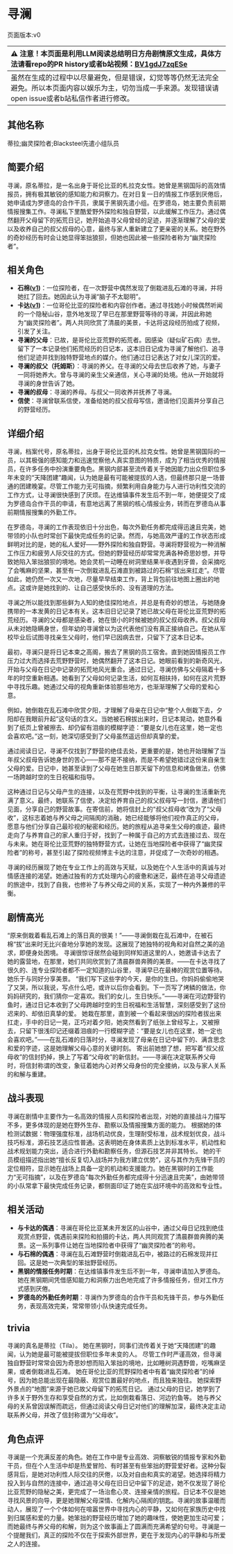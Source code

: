 # 寻澜
页面版本:v0
 

| :warning: 注意！本页面是利用LLM阅读总结明日方舟剧情原文生成，具体方法请看repo的PR history或者b站视频：[BV1gdJ7zqESe](https://www.bilibili.com/video/BV1gdJ7zqESe/)         |
|:----------------------------|
| 虽然在生成的过程中以尽量避免，但是错误，幻觉等等仍然无法完全避免。所以本页面内容以娱乐为主，切勿当成一手来源。发现错误请open issue或者b站私信作者进行修改。|



## 其他名称
蒂拉;幽灵探险者;Blacksteel先遣小组队员
## 简要介绍
寻澜，原名蒂拉，是一名出身于哥伦比亚的札拉克女性。她曾是黑钢国际的高效情报员，拥有极其敏锐的感知能力和洞察力。在对日复一日的情报工作感到厌倦后，她申请成为罗德岛的合作干员，隶属于黑钢先遣小组。在罗德岛，她主要负责前期情报搜集工作。寻澜私下里酷爱野外探险和独自野营，以此缓解工作压力。通过偶然翻开父母留下的拓荒日记，她开始追寻父母曾经的足迹，并逐渐理解了父母的爱以及收养自己的叔父叔母的心意，最终与家人重新建立了更亲密的关系。她在野外的奇妙经历有时会让她显得笨拙狼狈，但她也因此被一些探险者称为“幽灵探险者”。
## 相关角色
-   **石棉([v1](char_378_asbest.md))**：一位探险者，在一次野营中偶然发现了倒栽进乱石滩的寻澜，并将她扛了回去。她因此认为寻澜“脑子不太聪明”。
-   **卡达([v1](char_328_cammou.md))**：一位哥伦比亚的探险者和内容创作者。通过寻找她小时候偶然听闻的一个隐秘山谷，意外地发现了早已在那里野营等待的寻澜，并因此称她为“幽灵探险者”。两人共同欣赏了清晨的美景，卡达将这段经历拍成了视频，引发了关注。
-   **寻澜的父母**：已故，是哥伦比亚荒野的拓荒者。因感染（疑似矿石病）去世。留下了一本记录他们拓荒经历的日记本，这本旧日记成为寻澜了解他们、追寻他们足迹并找到独特野营地点的媒介。他们通过日记表达了对女儿深沉的爱。
-   **寻澜的叔父（托姆斯）**：寻澜的养父。在寻澜的父母去世后收养了她，与妻子一同将她养大。曾与寻澜的亲生父亲通信，关心寻澜的处境。他从一开始就将寻澜的身世告诉了她。
-   **寻澜的叔母**：寻澜的养母。与叔父一同收养并抚养了寻澜。
-   **信使**：寻澜曾联系信使，准备给她的叔父叔母写信，邀请他们见面并分享自己的野营经历。
## 详细介绍
寻澜，档案代号，原名蒂拉，出身于哥伦比亚的札拉克女性。她曾是黑钢国际的一员，以其极强的感知能力和迅速觉察他人真实意图的特质，成为了相当优秀的情报员，在许多任务中扮演重要角色。黑钢内部甚至流传着关于她因能力出众但职位多年未变的“天降团建”趣闻，认为她是最有可能被提拔的人选，但最终那只是一场普通的团建晚宴。尽管工作能力无可指摘，频繁利用自身能力与人进行功利性交流的工作方式，让寻澜很快感到了厌烦。在达维镇事件发生后不到一年，她便提交了成为罗德岛合作干员的申请，有意地远离了黑钢的核心情报业务，转而在罗德岛从事前期情报搜集的外勤工作。

在罗德岛，寻澜的工作表现依旧十分出色，每次外勤任务都完成得迅速且完美，她带领的小队也时常创下最快完成任务的记录。然而，与她高效严谨的工作状态形成鲜明对比的是，她的私人爱好——野外探险和独自野营。寻澜将野营视为一种消解工作压力和疲劳人际交往的方式。但她的野营经历却常常充满各种奇思妙想，并导致她陷入笨拙狼狈的境地。她会灵机一动睡在树洞里结果半夜遇到牙兽，会采摘吃了会嘴麻的坚果，甚至有一次倒栽进乱石滩直到被路过的石棉“拔出来扛走”。尽管如此，她仍然一次又一次地，尽量早早结束工作，背上背包前往地图上圈出的地点。这或许是她找到的、让自己感受快乐的、没有道理的方法。

寻澜之所以能找到那些鲜为人知的绝佳探险地点，并总是有奇妙的想法，与她随身携带的一本发黄的日记本有关。这本旧日记记录了她已故父母在哥伦比亚荒野的拓荒经历。寻澜的父母都是感染者，她在很小的时候被她的叔父叔母收养。叔父叔母从未对她隐瞒身世，但年幼的寻澜曾以为这代表他们没有真正接纳自己。在她从军校毕业后试图寻找亲生父母时，他们早已因病去世，只留下了这本日记本。

最初，寻澜只是将日记本束之高阁，搬去了黑钢的员工宿舍。直到她因情报员工作压力过大而选择去荒野野营时，她偶然翻开了这本日记。她眼前看到的新奇风光，开始与父母在日记中记录的拓荒地风光重合。通过日记，寻澜仿佛与父母隔着十多年的时空重新相遇。她看到了父母如何记录生活，如何互相扶持，如何在这片荒野中寻找乐趣。她通过父母的视角重新体验那些地方，也渐渐理解了父母的爱和心意。

例如，她倒栽在乱石滩中欣赏夕阳，才理解了母亲在日记中“整个人倒栽下去，夕阳却在我眼前升起”这句话的含义。当她被石棉拔出来时，日记本晃动，她意外看到了纸页上曾被擦去、却仍留有泪痕的模糊字迹：“要是女儿也在这里，她一定也会喜欢吧。”这一刻，她深切感受到了父母虽然遥远但却真挚的爱。

通过阅读日记，寻澜不仅找到了野营的绝佳去处，更重要的是，她也开始理解了当年叔父叔母告诉她身世的苦心——那不是不接纳，而是不希望她错过这份来自亲生父母的爱。日记中，她甚至读到了父母在她生日那天留下的信息和烤鱼做法，仿佛一场跨越时空的生日祝福和指导。

这种通过日记与父母产生的连接，以及在荒野中找到的平衡，让寻澜的生活重新充满了意义。最终，她联系了信使，决定给养育自己的叔父叔母写一封信，邀请他们见面，分享自己的野营故事。在寄信前，她将信封上的“叔父叔母收”改为了“父母收”，这标志着她与养父母之间隔阂的消融，她已经能够将他们视作真正的父母，愿意与他们分享自己最珍视的秘密和经历。她的旅程从追寻亲生父母的痕迹，最终走向了与养育自己的家人重归于好，找到了一种属于自己的方式去连接过去、现在与未来。她在哥伦比亚荒野的独特野营方式，让她在当地探险者中获得了“幽灵探险者”的称号，甚至引起了探险视频博主卡达的注意，并促成了一次奇妙的相遇。

寻澜的经历展现了她在专业工作上的高效与天赋，以及她在个人生活中的真诚与对情感连接的渴望。她通过独有的方式处理内心的疲惫和迷茫，最终在追寻父母遗迹的旅途中，找到了自我，也修补了与养父母之间的关系，实现了一种内外兼修的平衡。
## 剧情高光
“原来倒栽着看乱石滩上的落日真的很美！”——寻澜倒栽在乱石滩中，在被石棉“拔”出来时无比兴奋地分享她的发现。这展现了她独特的视角和对自然之美的追求，即便身处困境。
寻澜很惊讶居然会碰到同样知道这里的人，她邀请卡达去了她的露营地，在那里，她们共同欣赏到了清晨群兽奔腾的美景。——在卡达寻找了很久的、连专业探险者都不一定知道的山谷里，寻澜早已在最棒的观赏位置等待。她乐于与同好分享美景。
“我们写下这些字的今天，是你的生日。你妈妈偷偷地哭了又哭，所以我说，写点什么吧，或许以后你会看到。下一页写了烤鳞的做法，你妈妈研究的，我们猜你一定喜欢。我们的女儿，生日快乐。”——寻澜在河边野营钓鱼时，通过日记本收到了父母跨越时空的生日祝福和生活智慧，深刻感受到了这份迟来的、却依旧真挚的爱。
她栽在那里，直到被一个看起来很凶的探险者拔出来扛走，手中的日记一晃，正巧对着夕阳，她突然看到了纸张上曾经写上，又被擦去，只留下很浅印记还缀着泪痕的一行模糊字迹：“要是女儿也在这里，她一定也会喜欢吧。”——在乱石滩的日落时分，寻澜发现了母亲在日记中留下的、满含思念和爱的字迹，这是她理解父母心意的关键时刻。
寄出前她想了想，把写着“叔父叔母收”的信封扔掉，换上了写着“父母收”的新信封。——寻澜在决定联系养父母时，将信封称谓的改变，象征着她内心对养父母身份的完全接纳，以及与家人关系的和解与重建。
## 战斗表现
寻澜在剧情中主要作为一名高效的情报人员和探险者出现，对她的直接战斗力描写不多，更多体现的是她在野外生存、勘察以及情报搜集方面的能力。
根据她的体检测试数据：物理强度标准，战场机动优良，生理耐受标准，战术规划优良，战斗技巧标准，源石技艺适应性普通。这表明她在身体素质上达到标准水平，机动性和战术规划能力突出，适合进行外勤和勘察任务，但源石技艺并非其特长。
她的干员模组描述指出她“擅长反复切入战场并为我方建立优势”，这与其作为先锋干员的定位相符，显示她在战场上具备一定的机动和支援能力。她在黑钢时的工作能力“无可指摘”，以及在罗德岛“每次外勤任务都完成得十分迅速且完美”，由她带领的小队常拿下最快完成任务记录，都侧面印证了她在实战环境中的高效和专业性。
## 相关活动
-   **与卡达的偶遇**：寻澜在哥伦比亚某未开发区的山谷中，通过父母日记找到绝佳观赏点野营，偶遇前来探险和拍摄的卡达，两人共同观赏了清晨群兽奔腾的美景。这一系列事件让她在当地探险者中获得了“幽灵探险者”的称号。
-   **与石棉的偶遇**：寻澜在乱石滩野营时倒栽进乱石中，被路过的石棉发现并扛回。这是她一次典型的笨拙野营经历。
-   **黑钢的情报任务时期**：在达维镇事件发生后不到一年，寻澜申请加入罗德岛。她在黑钢期间凭借感知能力和洞察力出色地完成了许多情报任务，但对工作方式感到厌倦。
-   **罗德岛的外勤任务时期**：寻澜作为罗德岛的合作干员和先锋干员，参与外勤任务，表现高效完美，常常带领小队快速完成任务。
## trivia
寻澜的真名是蒂拉（Tila）。
她在黑钢时，同事们流传着关于她“天降团建”的趣闻，认为她是最可能被提拔但职位多年未变的人。
尽管工作时严谨高效，但寻澜独自野营时常常会因为奇思妙想而陷入笨拙的境地，比如睡树洞遇野兽，吃嘴麻坚果，或者倒栽进乱石滩。
她在哥伦比亚的荒野探险者中有着“幽灵探险者”的绰号，因为她总能出现在最隐蔽、观赏位置最好的地点，而且独来独往。
她探索野外景点的“地图”来源于她已故父母留下的拓荒日记。
通过父母的日记，她学到了许多关于野外生存和享受自然的方式，比如倒栽看落日、河边钓鱼等。
她与养父母的关系曾因误解而疏远，但通过阅读父母日记对他们的理解加深，最终决定主动联系养父母，并改了信封称谓为“父母收”。
## 角色点评
寻澜是一个充满反差的角色。她在工作中是专业高效、洞察敏锐的情报专家和外勤干员，但在个人生活中却是热爱冒险、有时甚至有些笨拙的野营爱好者。这种分裂感背后，是她对功利性人际交往的厌倦，以及对自由和真实的渴望。她选择将精力投入到与自然的连接中，通过追寻父母在旧日记中留下的足迹，她不仅发现了哥伦比亚荒野的隐秘之美，更完成了一场治愈心灵、连接亲情的旅程。日记本不仅是她寻找风景的向导，更是她理解父母深情、化解内心隔阂的钥匙。寻澜的故事温暖而动人，展现了一个个体如何在喧嚣世界中寻找内心的平静，又如何在家族历史中找到归属感和爱的力量。她笨拙的野营经历增加了她的趣味性，使她更加生动可爱；而她最终与养父母的和解，则为这个故事画上了圆满而充满希望的句号。寻澜是一个提醒我们，真正的探险不仅在于探索外部世界，更在于发现内心的平静和与所爱之人的连接。